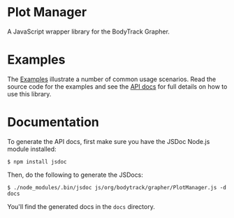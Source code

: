 Plot Manager
============

A JavaScript wrapper library for the BodyTrack Grapher.

Examples
========

The [Examples](http://bodytrack.github.io/plot-manager/) illustrate a number of common usage scenarios.  Read the source code for the examples and see the [API docs](http://bodytrack.github.io/plot-manager/docs/org.bodytrack.grapher.PlotManager.html) for full details on how to use this library.

Documentation
=============

To generate the API docs, first make sure you have the JSDoc Node.js module installed:

    $ npm install jsdoc

Then, do the following to generate the JSDocs:

    $ ./node_modules/.bin/jsdoc js/org/bodytrack/grapher/PlotManager.js -d docs

You'll find the generated docs in the `docs` directory.
